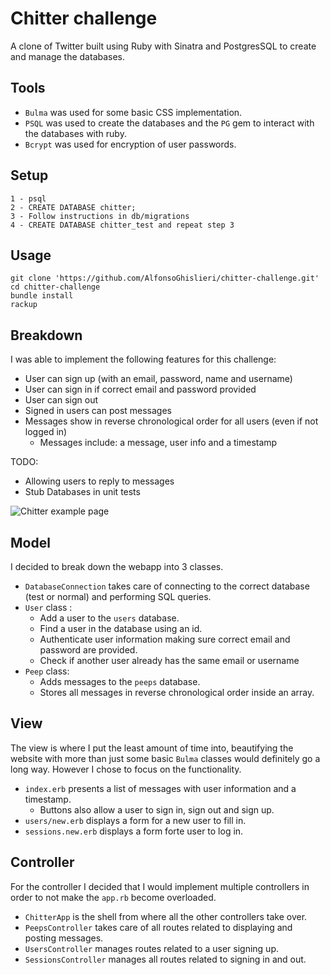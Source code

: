 Chitter challenge
========
A clone of Twitter built using Ruby with Sinatra and PostgresSQL to create and manage the databases.

Tools
----
- `Bulma` was used for some basic CSS implementation.
- `PSQL` was used to create the databases and the `PG` gem to interact with the databases with ruby.
- `Bcrypt` was used for encryption of user passwords.

Setup
----
```
1 - psql
2 - CREATE DATABASE chitter;
3 - Follow instructions in db/migrations
4 - CREATE DATABASE chitter_test and repeat step 3
```

Usage
----
```
git clone 'https://github.com/AlfonsoGhislieri/chitter-challenge.git'
cd chitter-challenge
bundle install
rackup
```

Breakdown
----
I was able to implement the following features for this challenge:
- User can sign up (with an email, password, name and username)
- User can sign in if correct email and password provided
- User can sign out
- Signed in users can post messages
- Messages show in reverse chronological order for all users (even if not logged in)
  - Messages include: a  message, user info and a timestamp


TODO:
- Allowing users to reply to messages
- Stub Databases in unit tests

![Chitter example page](https://i.ibb.co/LndZ5bx/Screenshot-2021-12-13-at-12-06-20.png)

Model
-----
I decided to break down the webapp into 3 classes.
- `DatabaseConnection` takes care of connecting to the correct database (test or normal) and performing SQL queries.
- `User` class :
  - Add a user to the `users` database.
  - Find a user in the database using an id.
  - Authenticate user information making sure correct email and password are provided.
  - Check if another user already has the same email or username
- `Peep` class:
  - Adds messages to the `peeps` database.
  - Stores all messages in reverse chronological order inside an array.

View
-----
The view is where I put the least amount of time into, beautifying the website with more than just some basic `Bulma` classes would definitely go a long way. However I chose to focus on the functionality.

- `index.erb` presents a list of messages with user information and a timestamp.
  - Buttons also allow a user to sign in, sign out and sign up.
- `users/new.erb` displays a form for a new user to fill in.
- `sessions.new.erb` displays a form forte user to log in.

Controller
-----
For the controller I decided that I would implement multiple controllers in order to not make the `app.rb` become overloaded.


- `ChitterApp` is the shell from where all the other controllers take over.
- `PeepsController` takes care of all routes related to displaying and posting messages.
- `UsersController` manages routes related to a user signing up.
- `SessionsController` manages all routes related to signing in and out.
